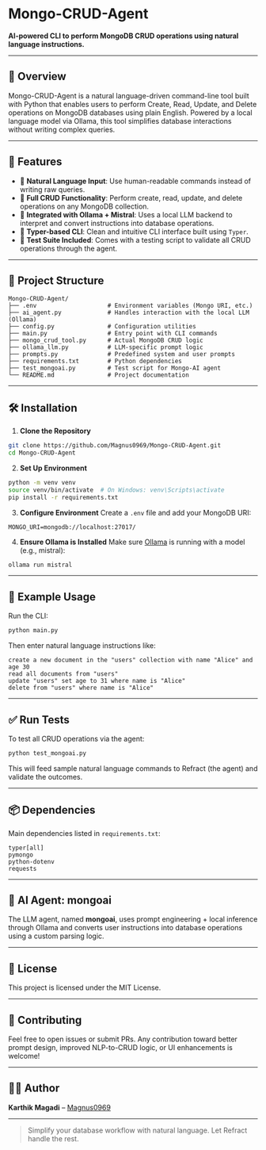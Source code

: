 # Mongo-CRUD-Agent

**AI-powered CLI to perform MongoDB CRUD operations using natural language instructions.**

---

## 🧠 Overview

Mongo-CRUD-Agent is a natural language-driven command-line tool built with Python that enables users to perform Create, Read, Update, and Delete operations on MongoDB databases using plain English. Powered by a local language model via Ollama, this tool simplifies database interactions without writing complex queries.

---

## 🚀 Features

- 🔹 **Natural Language Input**: Use human-readable commands instead of writing raw queries.
- 🔹 **Full CRUD Functionality**: Perform create, read, update, and delete operations on any MongoDB collection.
- 🔹 **Integrated with Ollama + Mistral**: Uses a local LLM backend to interpret and convert instructions into database operations.
- 🔹 **Typer-based CLI**: Clean and intuitive CLI interface built using `Typer`.
- 🔹 **Test Suite Included**: Comes with a testing script to validate all CRUD operations through the agent.

---

## 📁 Project Structure

```text
Mongo-CRUD-Agent/
├── .env                    # Environment variables (Mongo URI, etc.)
├── ai_agent.py             # Handles interaction with the local LLM (Ollama)
├── config.py               # Configuration utilities
├── main.py                 # Entry point with CLI commands
├── mongo_crud_tool.py      # Actual MongoDB CRUD logic
├── ollama_llm.py           # LLM-specific prompt logic
├── prompts.py              # Predefined system and user prompts
├── requirements.txt        # Python dependencies
├── test_mongoai.py         # Test script for Mongo-AI agent
└── README.md               # Project documentation
```

---

## 🛠️ Installation

1. **Clone the Repository**
```bash
git clone https://github.com/Magnus0969/Mongo-CRUD-Agent.git
cd Mongo-CRUD-Agent
```

2. **Set Up Environment**
```bash
python -m venv venv
source venv/bin/activate  # On Windows: venv\Scripts\activate
pip install -r requirements.txt
```

3. **Configure Environment**
Create a `.env` file and add your MongoDB URI:
```
MONGO_URI=mongodb://localhost:27017/
```

4. **Ensure Ollama is Installed**
Make sure [Ollama](https://ollama.com) is running with a model (e.g., mistral):
```bash
ollama run mistral
```

---

## 💬 Example Usage

Run the CLI:
```bash
python main.py
```

Then enter natural language instructions like:

```text
create a new document in the "users" collection with name "Alice" and age 30
read all documents from "users"
update "users" set age to 31 where name is "Alice"
delete from "users" where name is "Alice"
```

---

## ✅ Run Tests

To test all CRUD operations via the agent:

```bash
python test_mongoai.py
```

This will feed sample natural language commands to Refract (the agent) and validate the outcomes.

---

## 📦 Dependencies

Main dependencies listed in `requirements.txt`:
```
typer[all]
pymongo
python-dotenv
requests
```

---

## 🧪 AI Agent: mongoai

The LLM agent, named **mongoai**, uses prompt engineering + local inference through Ollama and converts user instructions into database operations using a custom parsing logic.

---

## 📄 License

This project is licensed under the MIT License.

---

## 🤝 Contributing

Feel free to open issues or submit PRs. Any contribution toward better prompt design, improved NLP-to-CRUD logic, or UI enhancements is welcome!

---

## 🙋‍♂️ Author

**Karthik Magadi** – [Magnus0969](https://github.com/Magnus0969)

---

> Simplify your database workflow with natural language. Let Refract handle the rest.
